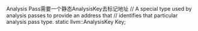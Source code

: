 Analysis Pass需要一个静态AnalysisKey去标记地址
// A special type used by analysis passes to provide an address that
  // identifies that particular analysis pass type.
  static llvm::AnalysisKey Key;
